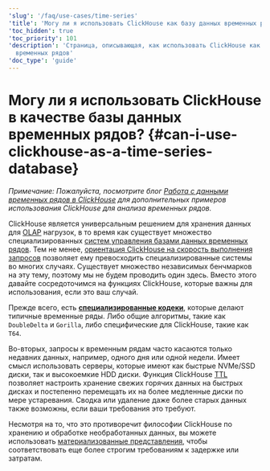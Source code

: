 ```yaml
---
'slug': '/faq/use-cases/time-series'
'title': 'Могу ли я использовать ClickHouse как базу данных временных рядов?'
'toc_hidden': true
'toc_priority': 101
'description': 'Страница, описывающая, как использовать ClickHouse как базу данных
  временных рядов'
'doc_type': 'guide'
---
```



# Могу ли я использовать ClickHouse в качестве базы данных временных рядов? {#can-i-use-clickhouse-as-a-time-series-database}

_Примечание: Пожалуйста, посмотрите блог [Работа с данными временных рядов в ClickHouse](https://clickhouse.com/blog/working-with-time-series-data-and-functions-ClickHouse) для дополнительных примеров использования ClickHouse для анализа временных рядов._

ClickHouse является универсальным решением для хранения данных для [OLAP](../../faq/general/olap.md) нагрузок, в то время как существует множество специализированных [систем управления базами данных временных рядов](https://clickhouse.com/engineering-resources/what-is-time-series-database). Тем не менее, [ориентация ClickHouse на скорость выполнения запросов](../../concepts/why-clickhouse-is-so-fast.mdx) позволяет ему превосходить специализированные системы во многих случаях. Существует множество независимых бенчмарков на эту тему, поэтому мы не будем проводить один здесь. Вместо этого давайте сосредоточимся на функциях ClickHouse, которые важны для использования, если это ваш случай.

Прежде всего, есть **[специализированные кодеки](../../sql-reference/statements/create/table.md#specialized-codecs)**, которые делают типичные временные ряды. Либо общие алгоритмы, такие как `DoubleDelta` и `Gorilla`, либо специфические для ClickHouse, такие как `T64`.

Во-вторых, запросы к временным рядам часто касаются только недавних данных, например, одного дня или одной недели. Имеет смысл использовать серверы, которые имеют как быстрые NVMe/SSD диски, так и высокоемкие HDD диски. Функция ClickHouse [TTL](/engines/table-engines/mergetree-family/mergetree#table_engine-mergetree-ttl) позволяет настроить хранение свежих горячих данных на быстрых дисках и постепенно перемещать их на более медленные диски по мере устаревания. Сводка или удаление даже более старых данных также возможны, если ваши требования это требуют.

Несмотря на то, что это противоречит философии ClickHouse по хранению и обработке необработанных данных, вы можете использовать [материализованные представления](../../sql-reference/statements/create/view.md), чтобы соответствовать еще более строгим требованиям к задержке или затратам.
